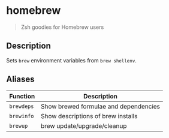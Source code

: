 # homebrew

> Zsh goodies for Homebrew users

## Description

Sets `brew` environment variables from `brew shellenv`.

## Aliases

| Function   | Description                           |
| ---------- | ------------------------------------- |
| `brewdeps` | Show brewed formulae and dependencies |
| `brewinfo` | Show descriptions of brew installs    |
| `brewup`   | brew update/upgrade/cleanup           |
